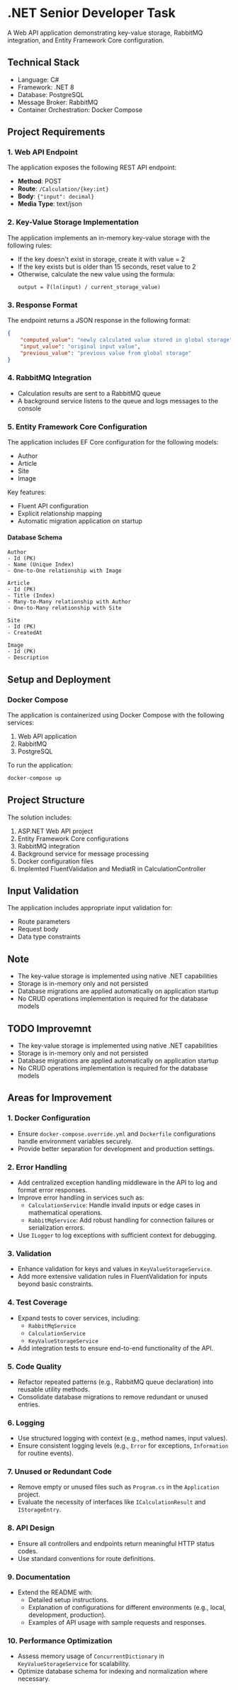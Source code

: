 # .NET Senior Developer Task

A Web API application demonstrating key-value storage, RabbitMQ integration, and Entity Framework Core configuration.

## Technical Stack

- Language: C#
- Framework: .NET 8
- Database: PostgreSQL
- Message Broker: RabbitMQ
- Container Orchestration: Docker Compose

## Project Requirements

### 1. Web API Endpoint

The application exposes the following REST API endpoint:
- **Method**: POST
- **Route**: `/Calculation/{key:int}`
- **Body**: `{"input": decimal}`
- **Media Type**: text/json

### 2. Key-Value Storage Implementation

The application implements an in-memory key-value storage with the following rules:
- If the key doesn't exist in storage, create it with value = 2
- If the key exists but is older than 15 seconds, reset value to 2
- Otherwise, calculate the new value using the formula:
  ```
  output = ∛(ln(input) / current_storage_value)
  ```

### 3. Response Format

The endpoint returns a JSON response in the following format:
```json
{
    "computed_value": "newly calculated value stored in global storage",
    "input_value": "original input value",
    "previous_value": "previous value from global storage"
}
```

### 4. RabbitMQ Integration

- Calculation results are sent to a RabbitMQ queue
- A background service listens to the queue and logs messages to the console

### 5. Entity Framework Core Configuration

The application includes EF Core configuration for the following models:
- Author
- Article
- Site
- Image

Key features:
- Fluent API configuration
- Explicit relationship mapping
- Automatic migration application on startup

#### Database Schema

```
Author
- Id (PK)
- Name (Unique Index)
- One-to-One relationship with Image

Article
- Id (PK)
- Title (Index)
- Many-to-Many relationship with Author
- One-to-Many relationship with Site

Site
- Id (PK)
- CreatedAt

Image
- Id (PK)
- Description
```

## Setup and Deployment

### Docker Compose

The application is containerized using Docker Compose with the following services:
1. Web API application
2. RabbitMQ
3. PostgreSQL

To run the application:

```bash
docker-compose up
```

## Project Structure

The solution includes:
1. ASP.NET Web API project
2. Entity Framework Core configurations
3. RabbitMQ integration
4. Background service for message processing
5. Docker configuration files
6. Implemted FluentValidation and MediatR in CalculationController

## Input Validation

The application includes appropriate input validation for:
- Route parameters
- Request body
- Data type constraints

## Note

- The key-value storage is implemented using native .NET capabilities
- Storage is in-memory only and not persisted
- Database migrations are applied automatically on application startup
- No CRUD operations implementation is required for the database models

## TODO Improvemnt

- The key-value storage is implemented using native .NET capabilities
- Storage is in-memory only and not persisted
- Database migrations are applied automatically on application startup
- No CRUD operations implementation is required for the database models


## Areas for Improvement

### **1. Docker Configuration**
   - Ensure `docker-compose.override.yml` and `Dockerfile` configurations handle environment variables securely.
   - Provide better separation for development and production settings.

### **2. Error Handling**
   - Add centralized exception handling middleware in the API to log and format error responses.
   - Improve error handling in services such as:
     - `CalculationService`: Handle invalid inputs or edge cases in mathematical operations.
     - `RabbitMqService`: Add robust handling for connection failures or serialization errors.
   - Use `ILogger` to log exceptions with sufficient context for debugging.

### **3. Validation**
   - Enhance validation for keys and values in `KeyValueStorageService`.
   - Add more extensive validation rules in FluentValidation for inputs beyond basic constraints.

### **4. Test Coverage**
   - Expand tests to cover services, including:
     - `RabbitMqService`
     - `CalculationService`
     - `KeyValueStorageService`
   - Add integration tests to ensure end-to-end functionality of the API.

### **5. Code Quality**
   - Refactor repeated patterns (e.g., RabbitMQ queue declaration) into reusable utility methods.
   - Consolidate database migrations to remove redundant or unused entries.

### **6. Logging**
   - Use structured logging with context (e.g., method names, input values).
   - Ensure consistent logging levels (e.g., `Error` for exceptions, `Information` for routine events).

### **7. Unused or Redundant Code**
   - Remove empty or unused files such as `Program.cs` in the `Application` project.
   - Evaluate the necessity of interfaces like `ICalculationResult` and `IStorageEntry`.

### **8. API Design**
   - Ensure all controllers and endpoints return meaningful HTTP status codes.
   - Use standard conventions for route definitions.

### **9. Documentation**
   - Extend the README with:
     - Detailed setup instructions.
     - Explanation of configurations for different environments (e.g., local, development, production).
     - Examples of API usage with sample requests and responses.

### **10. Performance Optimization**
   - Assess memory usage of `ConcurrentDictionary` in `KeyValueStorageService` for scalability.
   - Optimize database schema for indexing and normalization where necessary.


